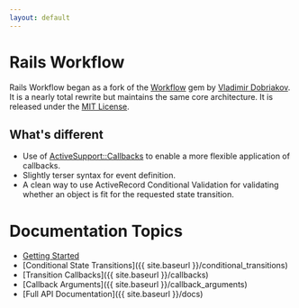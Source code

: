 ```yaml
---
layout: default
---
```


#  Rails Workflow


Rails Workflow began as a fork of the [Workflow](https://github.com/geekq/workflow) gem by
[Vladimir Dobriakov](http://www.mobile-web-consulting.de).  It is a nearly total
rewrite but maintains the same core architecture.  It is released under the [MIT License](/license).

## What's different

* Use of [ActiveSupport::Callbacks](http://api.rubyonrails.org/classes/ActiveSupport/Callbacks.html)
to enable a more flexible application of callbacks.
* Slightly terser syntax for event definition.
* A clean way to use ActiveRecord Conditional Validation for validating whether an object is fit for the requested state transition.

# Documentation Topics

* [Getting Started]({{site.baseurl}}/getting_started)
* [Conditional State Transitions]({{ site.baseurl }}/conditional_transitions)
* [Transition Callbacks]({{ site.baseurl }}/callbacks)
* [Callback Arguments]({{ site.baseurl }}/callback_arguments)
* [Full API Documentation]({{ site.baseurl }}/docs)

